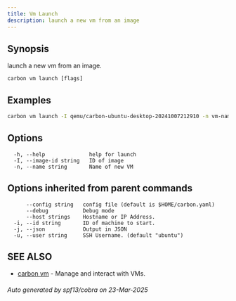 ```yaml
---
title: Vm Launch
description: launch a new vm from an image
---
```


## Synopsis

launch a new vm from an image.

```
carbon vm launch [flags]
```

## Examples

```bash
carbon vm launch -I qemu/carbon-ubuntu-desktop-20241007212910 -n vm-name
```

## Options

```
  -h, --help              help for launch
  -I, --image-id string   ID of image
  -n, --name string       Name of new VM
```

## Options inherited from parent commands

```
      --config string   config file (default is $HOME/carbon.yaml)
      --debug           Debug mode
      --host strings    Hostname or IP Address.
  -i, --id string       ID of machine to start.
  -j, --json            Output in JSON
  -u, --user string     SSH Username. (default "ubuntu")
```

## SEE ALSO

* [carbon vm](carbon_vm.md)	 - Manage and interact with VMs.

###### Auto generated by spf13/cobra on 23-Mar-2025
